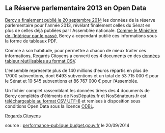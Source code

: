 ## La Réserve parlementaire 2013 en Open Data

[Bercy a finalement publié le 20 septembre 2014](http://www.performance-publique.budget.gouv.fr/documents-budgetaires/lois-projets-lois-documents-annexes-annee/exercice-2013/projet-loi-reglement-rap-2013#.VB2Sb32-jMI) les données de la réserve parlementaire pour l'année 2013, révélant finalement celles du Sénat en plus de celles déjà publiées par l'Assemblée nationale. [Comme le Ministère de l'Intérieur par le passé](http://www.regardscitoyens.org/open-data-sur-la-reserve-parlementaire-2011-des-collectivites-territoriale/), Bercy a cependant publié ces informations sous la forme de tableaux PDF.

Comme à son habitude, pour permettre à chacun de mieux traiter ces informations, Regards Citoyens a converti ces 4 documents en des [données tableur réutilisables au format CSV](https://github.com/regardscitoyens/Reserve-parlementaire-Bercy/tree/master/data).

L'ensemble représente plus de 140 millions d'euros répartis en plus de 17000 subventions, dont 6493 subventions et un total de 53 715 000 € pour le Sénat et 10 545 subventions et 86 767 000 € pour l'Assemblée.

Un fichier complet rassemblant les données tirées des 4 documents de Bercy complétés d'éléments de NosDéputés.fr et NosSénateurs.fr est [téléchargeable au format CSV UTF-8](https://raw.githubusercontent.com/regardscitoyens/Reserve-parlementaire-Senat/master/data/1409-S%C3%A9nat-r%C3%A9serve-2013.csv) et remises à disposition sous conditions Open Data sous la licence [ODBL](http://www.vvlibri.org/fr/licence/odbl/10/fr/legalcode).

[Regards Citoyens](http://www.regardscitoyens.org)

source : [performance-publique.budget.gouv.fr](http://www.performance-publique.budget.gouv.fr/documents-budgetaires/lois-projets-lois-documents-annexes-annee/exercice-2013/projet-loi-reglement-rap-2013#.VB2Sb32-jMI) le 20/09/2014
